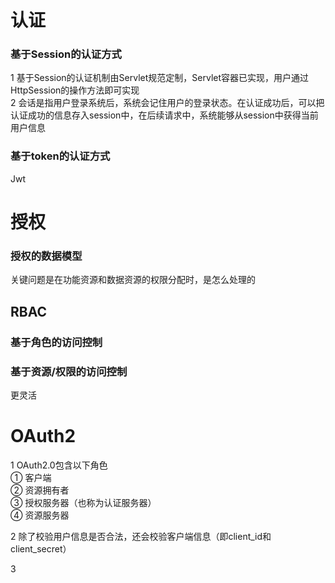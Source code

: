 # 认证
### 基于Session的认证方式
1 基于Session的认证机制由Servlet规范定制，Servlet容器已实现，用户通过HttpSession的操作方法即可实现  
2 会话是指用户登录系统后，系统会记住用户的登录状态。在认证成功后，可以把认证成功的信息存入session中，在后续请求中，系统能够从session中获得当前用户信息

### 基于token的认证方式
Jwt

# 授权
### 授权的数据模型
关键问题是在功能资源和数据资源的权限分配时，是怎么处理的

## RBAC
### 基于角色的访问控制

### 基于资源/权限的访问控制
更灵活

# OAuth2
1 OAuth2.0包含以下角色  
① 客户端  
② 资源拥有者  
③ 授权服务器（也称为认证服务器）  
④ 资源服务器  

2 除了校验用户信息是否合法，还会校验客户端信息（即client_id和client_secret）  

3 

